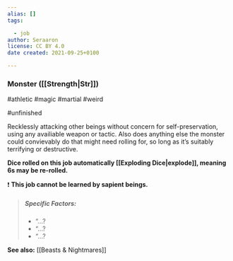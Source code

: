 ```yaml
---
alias: []
tags:

  - job
author: Seraaron
license: CC BY 4.0
date created: 2021-09-25+0100

---
```


### Monster ([[Strength|Str]])

#athletic #magic #martial #weird 

#unfinished 

Recklessly attacking other beings without concern for self-preservation, using any availiable weapon or tactic. Also does anything else the monster could convievably do that might need rolling for, so long as it’s suitably terrifying or destructive.

**Dice rolled on this job automatically [[Exploding Dice|explode]], meaning 6s may be re-rolled.**

❗ **This job cannot be learned by sapient beings.**

> ##### Specific Factors:
>
> -   “...?
> -   “...?
> -   “...?

**See also:** [[Beasts & Nightmares]]